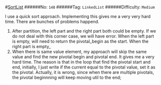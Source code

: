 #[SortList](https://leetcode.com/problems/sort-list/)
######No: `148`
######Tag: `LinkedList`
######Difficulty: `Medium`

I use a quick sort approach. Implementing this gives me a very very hard time.
There are bunches of problems happend.
1. After partition, the left part and the right part both could be empty. If we do not deal with
this corner case, we will have error. When the left part is empty, will need to return the pivotal_begin
as the start. When the right part is empty_
2. When there is same value element, my approach will skip the same value and find the new pivotal begin
and pivotal end. It gives me a very hard time. The reason is that in the loop that find the pivotal start and
end, initially, I just write if the current equal to the pivotal value, set it as the pivotal. Actually, it is
wrong, since when there are multiple pivotals, the pivotal beginnning will keep moving util to the end;
